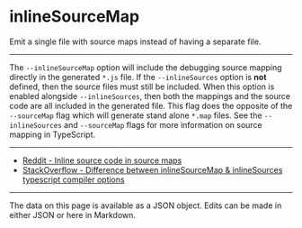 <!-- Important! Do not modify comment blocks. They are necessary for the transformer to work properly -->

<!-- title -->
# inlineSourceMap

<!-- shortDescription -->
Emit a single file with source maps instead of having a separate file.

---

<!-- extendedDescription -->
The `--inlineSourceMap` option will include the debugging source mapping directly in the generated `*.js` file. If the `--inlineSources` option is **not** defined, then the source files must still be included. When this option is enabled alongside `--inlineSources`, then both the mappings and the source code are all included in the generated file. This flag does the opposite of the `--sourceMap` flag which will generate stand alone `*.map` files. See the `--inlineSources` and `--sourceMap` flags for more information on source mapping in TypeScript.

---

<!-- references -->
- [Reddit - Inline source code in source maps](https://www.reddit.com/r/typescript/comments/95r3k8/inline_source_code_in_source_maps/)
- [StackOverflow - Difference between inlineSourceMap & inlineSources typescript compiler options](https://stackoverflow.com/questions/43291677/difference-between-inlinesourcemap-inlinesources-typescript-compiler-options)
---

<!-- footer -->
The data on this page is available as a JSON object. Edits can be made in either JSON or here in Markdown.
